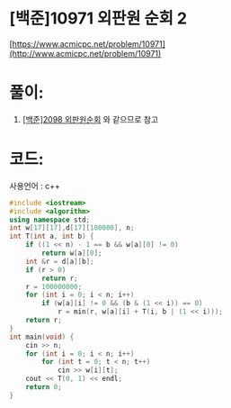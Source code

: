 # [백준]10971 외판원 순회 2

[https://www.acmicpc.net/problem/10971](http://www.acmicpc.net/problem/10971)

# **풀이:**
1. [[백준]2098 외판원순회](https://jyukki97.github.io/blog/2019-06-01-2098/)  와 같으므로 참고

# **코드:**
사용언어 : c++
```c++
#include <iostream>
#include <algorithm>
using namespace std;
int w[17][17],d[17][100000], n;
int T(int a, int b) {
	if ((1 << n) - 1 == b && w[a][0] != 0)
		return w[a][0];
	int &r = d[a][b];
	if (r > 0)
		return r;
	r = 100000000;
	for (int i = 0; i < n; i++)
		if (w[a][i] != 0 && (b & (1 << i)) == 0)
			r = min(r, w[a][i] + T(i, b | (1 << i)));
	return r;
}
int main(void) {
	cin >> n;
	for (int i = 0; i < n; i++)
		for (int t = 0; t < n; t++)
			cin >> w[i][t];
	cout << T(0, 1) << endl;
	return 0;
}
```
